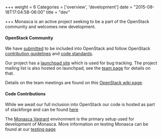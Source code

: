 +++
weight = 6
Categories = ['overview', 'development']
date = "2015-08-18T17:04:58-06:00"
title = "dev"

+++
Monasca is an active project seeking to be a part of the OpenStack community and welcomes new development.<!--more-->

#### OpenStack Community

We have [submitted](https://review.openstack.org/#/c/213183/) to be included into OpenStack and follow OpenStack
[contribution guidelines](https://wiki.openstack.org/wiki/How_To_Contribute) and [code standards](http://docs.openstack.org/developer/hacking/).

Our project has a [launchpad site](https://launchpad.net/monasca) which is used for bug tracking. The project mailing list is also hosted on launchpad,
see the [team page](https://launchpad.net/~monasca) for details on that.

Details on the team meetings are found on this [OpenStack wiki page](https://wiki.openstack.org/wiki/Meetings/Monasca).

#### Code Contributions

While we await our full inclusion into OpenStack our code is hosted as part of stackforge and can be found [here](https://github.com/stackforge?query=monasca)

The [Monasca Vagrant](/dev/vagrant/) environment is the primary setup used for development of Monasca. More information on testing Monasca can be found
at our [testing page](/dev/testing/)
